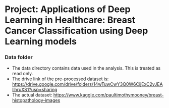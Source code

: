# Project: Applications of Deep Learning in Healthcare: Breast Cancer Classification using Deep Learning models
### Data folder

* The data directory contains data used in the analysis. This is treated as read only. 
* The drive link of the pre-processed dataset is: https://drive.google.com/drive/folders/14wTuwCwY3Q0W6CijExC2vJEAllhruXS1?usp=sharing
* The actual dataset: https://www.kaggle.com/paultimothymooney/breast-histopathology-images
